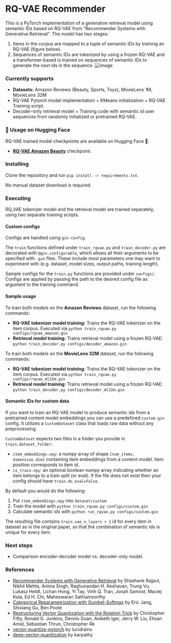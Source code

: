 # RQ-VAE Recommender
This is a PyTorch implementation of a generative retrieval model using semantic IDs based on RQ-VAE from "Recommender Systems with Generative Retrieval". 
The model has two stages:
1. Items in the corpus are mapped to a tuple of semantic IDs by training an RQ-VAE (figure below).
2. Sequences of semantic IDs are tokenized by using a frozen RQ-VAE and a transformer-based is trained on sequences of semantic IDs to generate the next ids in the sequence.
![image](https://github.com/EdoardoBotta/RQ-VAE/assets/64335373/199b38ac-a282-4ba1-bd89-3291617e6aa5)

### Currently supports
* **Datasets:** Amazon Reviews (Beauty, Sports, Toys), MovieLens 1M, MovieLens 32M
* RQ-VAE Pytorch model implementation + KMeans initialization + RQ-VAE Training script.
* Decoder-only retrieval model + Training code with semantic id user sequences from randomly initialized or pretrained RQ-VAE.

### 🤗 Usage on Hugging Face 
RQ-VAE trained model checkpoints are available on Hugging Face 🤗: 
* [**RQ-VAE Amazon Beauty**](https://huggingface.co/edobotta/rqvae-amazon-beauty) checkpoint.

### Installing
Clone the repository and run `pip install -r requirements.txt`. 

No manual dataset download is required.

### Executing
RQ_VAE tokenizer model and the retrieval model are trained separately, using two separate training scripts. 
#### Custom configs
Configs are handled using `gin-config`. 

The `train` functions defined under `train_rqvae.py` and `train_decoder.py` are decorated with `@gin.configurable`, which allows all their arguments to be specified with `.gin` files. These include most parameters one may want to experiment with (e.g. dataset, model sizes, output paths, training length). 

Sample configs for the `train.py` functions are provided under `configs/`. Configs are applied by passing the path to the desired config file as argument to the training command. 
#### Sample usage
To train both models on the **Amazon Reviews** dataset, run the following commands:
* **RQ-VAE tokenizer model training:** Trains the RQ-VAE tokenizer on the item corpus. Executed via `python train_rqvae.py configs/rqvae_amazon.gin`
* **Retrieval model training:** Trains retrieval model using a frozen RQ-VAE: `python train_decoder.py configs/decoder_amazon.gin`

To train both models on the **MovieLens 32M** dataset, run the following commands:
* **RQ-VAE tokenizer model training:** Trains the RQ-VAE tokenizer on the item corpus. Executed via `python train_rqvae.py configs/rqvae_ml32m.gin`
* **Retrieval model training:** Trains retrieval model using a frozen RQ-VAE: `python train_decoder.py configs/decoder_ml32m.gin`

#### Semantic IDs for custom data
If you want to train an RQ-VAE model to produce semantic ids from a pretrained content model embeddings you can use a predefined `custom.gin` config. It utilizes a `CustomDataset` class that loads raw data without any preprocessing.

`CustomDataset` expects two files in a folder you provide in `train.dataset_folder`:
- `item_embeddings.npy`: a numpy array of shape `[num_items, dimension_dim]` containing item embeddings from a content model. Item position corresponds to item id.
- `is_train.npy`: an optional boolean numpy array indicating whether an item belongs to a train split (or eval). If the file does not exist then your config should have `train.do_eval=False`.

By default you would do the following:
1. Put `item_embeddings.npy` into `dataset/custom`
2. Train the model with `python train_rqvae.py configs/custom.gin`
3. Calculate semantic ids with `python run_rqvae.py configs/custom.gin`

The resulting file contains `train.vae_n_layers + 1` id for every item in dataset as in the original paper, so that the combination of semantic ids is unique for every item.

### Next steps
* Comparison encoder-decoder model vs. decoder-only model.

### References
* [Recommender Systems with Generative Retrieval](https://arxiv.org/pdf/2305.05065) by Shashank Rajput, Nikhil Mehta, Anima Singh, Raghunandan H. Keshavan, Trung Vu, Lukasz Heldt, Lichan Hong, Yi Tay, Vinh Q. Tran, Jonah Samost, Maciej Kula, Ed H. Chi, Maheswaran Sathiamoorthy
* [Categorical Reparametrization with Gumbel-Softmax](https://openreview.net/pdf?id=rkE3y85ee) by Eric Jang, Shixiang Gu, Ben Poole
* [Restructuring Vector Quantization with the Rotation Trick](https://arxiv.org/abs/2410.06424) by Christopher Fifty, Ronald G. Junkins, Dennis Duan, Aniketh Iger, Jerry W. Liu, Ehsan Amid, Sebastian Thrun, Christopher Ré
* [vector-quantize-pytorch](https://github.com/lucidrains/vector-quantize-pytorch) by lucidrains
* [deep-vector-quantization](https://github.com/karpathy/deep-vector-quantization) by karpathy
  
